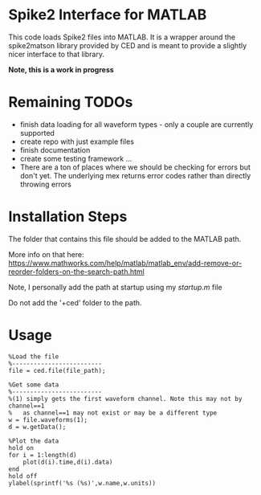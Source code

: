 # Spike2 Interface for MATLAB #

This code loads Spike2 files into MATLAB. It is a wrapper around the
spike2matson library provided by CED and is meant to provide a slightly
nicer interface to that library.

**Note, this is a work in progress**

# Remaining TODOs #

- finish data loading for all waveform types - only a couple are currently supported
- create repo with just example files
- finish documentation
- create some testing framework ...
- There are a ton of places where we should be checking for errors but don't yet. The underlying mex returns error codes rather than directly throwing errors

# Installation Steps #

The folder that contains this file should be added to the MATLAB path.

More info on that here:
https://www.mathworks.com/help/matlab/matlab_env/add-remove-or-reorder-folders-on-the-search-path.html

Note, I personally add the path at startup using my *startup.m* file

Do not add the '+ced' folder to the path.

# Usage #

```
%Load the file
%-------------------------
file = ced.file(file_path);

%Get some data
%-------------------------
%(1) simply gets the first waveform channel. Note this may not by channel==1
%   as channel==1 may not exist or may be a different type
w = file.waveforms(1);
d = w.getData();

%Plot the data
hold on
for i = 1:length(d)
    plot(d(i).time,d(i).data)
end
hold off
ylabel(sprintf('%s (%s)',w.name,w.units))

```


